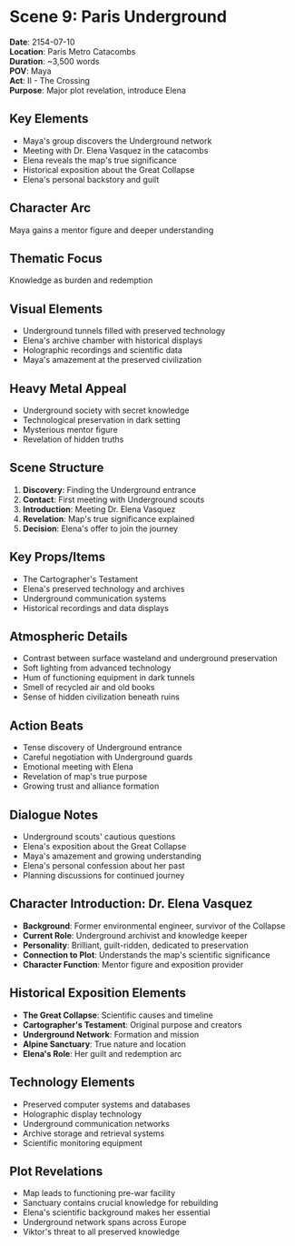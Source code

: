# Scene 9: Paris Underground

**Date**: 2154-07-10  
**Location**: Paris Metro Catacombs  
**Duration**: ~3,500 words  
**POV**: Maya  
**Act**: II - The Crossing  
**Purpose**: Major plot revelation, introduce Elena  

## Key Elements
- Maya's group discovers the Underground network
- Meeting with Dr. Elena Vasquez in the catacombs
- Elena reveals the map's true significance
- Historical exposition about the Great Collapse
- Elena's personal backstory and guilt

## Character Arc
Maya gains a mentor figure and deeper understanding

## Thematic Focus
Knowledge as burden and redemption

## Visual Elements
- Underground tunnels filled with preserved technology
- Elena's archive chamber with historical displays
- Holographic recordings and scientific data
- Maya's amazement at the preserved civilization

## Heavy Metal Appeal
- Underground society with secret knowledge
- Technological preservation in dark setting
- Mysterious mentor figure
- Revelation of hidden truths

## Scene Structure
1. **Discovery**: Finding the Underground entrance
2. **Contact**: First meeting with Underground scouts
3. **Introduction**: Meeting Dr. Elena Vasquez
4. **Revelation**: Map's true significance explained
5. **Decision**: Elena's offer to join the journey

## Key Props/Items
- The Cartographer's Testament
- Elena's preserved technology and archives
- Underground communication systems
- Historical recordings and data displays

## Atmospheric Details
- Contrast between surface wasteland and underground preservation
- Soft lighting from advanced technology
- Hum of functioning equipment in dark tunnels
- Smell of recycled air and old books
- Sense of hidden civilization beneath ruins

## Action Beats
- Tense discovery of Underground entrance
- Careful negotiation with Underground guards
- Emotional meeting with Elena
- Revelation of map's true purpose
- Growing trust and alliance formation

## Dialogue Notes
- Underground scouts' cautious questions
- Elena's exposition about the Great Collapse
- Maya's amazement and growing understanding
- Elena's personal confession about her past
- Planning discussions for continued journey

## Character Introduction: Dr. Elena Vasquez
- **Background**: Former environmental engineer, survivor of the Collapse
- **Current Role**: Underground archivist and knowledge keeper
- **Personality**: Brilliant, guilt-ridden, dedicated to preservation
- **Connection to Plot**: Understands the map's scientific significance
- **Character Function**: Mentor figure and exposition provider

## Historical Exposition Elements
- **The Great Collapse**: Scientific causes and timeline
- **Cartographer's Testament**: Original purpose and creators
- **Underground Network**: Formation and mission
- **Alpine Sanctuary**: True nature and location
- **Elena's Role**: Her guilt and redemption arc

## Technology Elements
- Preserved computer systems and databases
- Holographic display technology
- Underground communication networks
- Archive storage and retrieval systems
- Scientific monitoring equipment

## Plot Revelations
- Map leads to functioning pre-war facility
- Sanctuary contains crucial knowledge for rebuilding
- Elena's scientific background makes her essential
- Underground network spans across Europe
- Viktor's threat to all preserved knowledge
